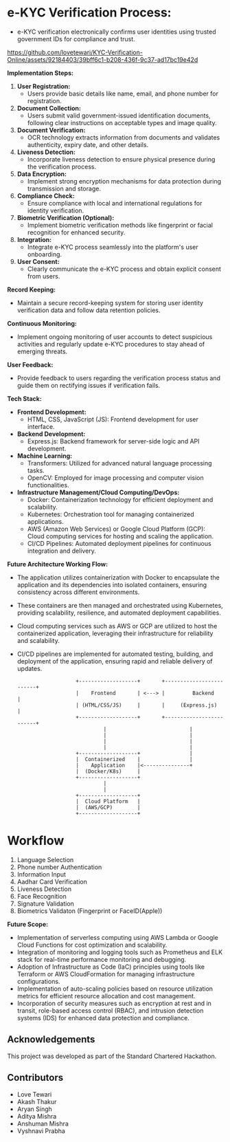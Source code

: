 # e-KYC Verification Process:
- e-KYC verification electronically confirms user identities using trusted government IDs for compliance and trust.


https://github.com/lovetewari/KYC-Verification-Online/assets/92184403/39bff6c1-b208-436f-9c37-ad17bc19e42d


**Implementation Steps:**
1. **User Registration:**
   - Users provide basic details like name, email, and phone number for registration.
2. **Document Collection:**
   - Users submit valid government-issued identification documents, following clear instructions on acceptable types and image quality.
3. **Document Verification:**
   - OCR technology extracts information from documents and validates authenticity, expiry date, and other details.
4. **Liveness Detection:**
   - Incorporate liveness detection to ensure physical presence during the verification process.
5. **Data Encryption:**
   - Implement strong encryption mechanisms for data protection during transmission and storage.
6. **Compliance Check:**
   - Ensure compliance with local and international regulations for identity verification.
7. **Biometric Verification (Optional):**
   - Implement biometric verification methods like fingerprint or facial recognition for enhanced security.
8. **Integration:**
   - Integrate e-KYC process seamlessly into the platform's user onboarding.
9. **User Consent:**
   - Clearly communicate the e-KYC process and obtain explicit consent from users.

**Record Keeping:**
- Maintain a secure record-keeping system for storing user identity verification data and follow data retention policies.

**Continuous Monitoring:**
- Implement ongoing monitoring of user accounts to detect suspicious activities and regularly update e-KYC procedures to stay ahead of emerging threats.

**User Feedback:**
- Provide feedback to users regarding the verification process status and guide them on rectifying issues if verification fails.

**Tech Stack:**
- **Frontend Development:**
  - HTML, CSS, JavaScript (JS): Frontend development for user interface.
- **Backend Development:**
  - Express.js: Backend framework for server-side logic and API development.
- **Machine Learning:**
  - Transformers: Utilized for advanced natural language processing tasks.
  - OpenCV: Employed for image processing and computer vision functionalities.
- **Infrastructure Management/Cloud Computing/DevOps:**
  - Docker: Containerization technology for efficient deployment and scalability.
  - Kubernetes: Orchestration tool for managing containerized applications.
  - AWS (Amazon Web Services) or Google Cloud Platform (GCP): Cloud computing services for hosting and scaling the application.
  - CI/CD Pipelines: Automated deployment pipelines for continuous integration and delivery.
  
**Future Architecture Working Flow:**
- The application utilizes containerization with Docker to encapsulate the application and its dependencies into isolated containers, ensuring consistency across different environments.
- These containers are then managed and orchestrated using Kubernetes, providing scalability, resilience, and automated deployment capabilities.
- Cloud computing services such as AWS or GCP are utilized to host the containerized application, leveraging their infrastructure for reliability and scalability.
- CI/CD pipelines are implemented for automated testing, building, and deployment of the application, ensuring rapid and reliable delivery of updates.

                         +-------------------+       +-------------------------+
                         |    Frontend       | <---> |         Backend         |
                         | (HTML/CSS/JS)     |       |     (Express.js)        |
                         +-------------------+       +-------------------------+
                                  |                           |
                                  |                           |
                                  |                           |
                                  |                           |
                         +-------------------+                |
                         |  Containerized    |                |
                         |    Application    |<---------------+
                         |  (Docker/K8s)     |
                         +-------------------+
                                  |
                                  |
                         +-------------------+
                         |  Cloud Platform   |
                         |  (AWS/GCP)        |
                         +-------------------+


# Workflow
1) Language Selection
2) Phone number Authentication
3) Information Input
4) Aadhar Card Verification
5) Liveness Detection 
6) Face Recognition
7) Signature Validation
8) Biometrics Validaton (Fingerprint or FaceID(Apple))


**Future Scope:**
- Implementation of serverless computing using AWS Lambda or Google Cloud Functions for cost optimization and scalability.
- Integration of monitoring and logging tools such as Prometheus and ELK stack for real-time performance monitoring and debugging.
- Adoption of Infrastructure as Code (IaC) principles using tools like Terraform or AWS CloudFormation for managing infrastructure configurations.
- Implementation of auto-scaling policies based on resource utilization metrics for efficient resource allocation and cost management.
- Incorporation of security measures such as encryption at rest and in transit, role-based access control (RBAC), and intrusion detection systems (IDS) for enhanced data protection and compliance.



## Acknowledgements

This project was developed as part of the Standard Chartered Hackathon.

## Contributors

- Love Tewari
- Akash Thakur
- Aryan Singh
- Aditya Mishra
- Anshuman Mishra
- Vyshnavi Prabha
